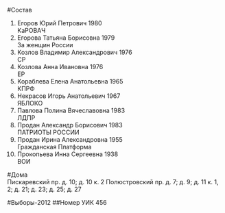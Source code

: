 #Состав
1. Егоров Юрий Петрович 1980   
    КаРОВАЧ
2. Егорова Татьяна Борисовна 1979   
    За женщин России
3. Козлов Владимир Александрович 1976   
    СР
4. Козлова Анна Ивановна 1976   
    ЕР
5. Кораблева Елена Анатольевна 1965   
    КПРФ
6. Некрасов Игорь Анатольевич 1967   
    ЯБЛОКО
7. Павлова Полина Вячеславовна 1983   
    ЛДПР
8. Продан Александр Борисович 1983   
    ПАТРИОТЫ РОССИИ
9. Продан Ирина Александровна 1955   
    Гражданская Платформа
10. Прокопьева Инна Сергеевна 1938   
    ВОИ

#Дома  
Пискаревский пр. д. 10; д. 10 к. 2 Полюстровский пр. д. 7; д. 9; д. 11 к. 1, 2; д. 21; д. 23; д. 25; д. 27

#Выборы-2012
##Номер УИК
456
